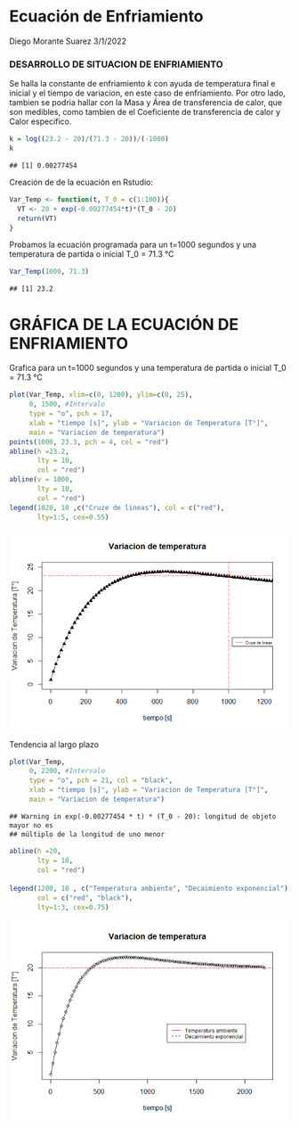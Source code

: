 Ecuación de Enfriamiento
================
Diego Morante Suarez
3/1/2022

### DESARROLLO DE SITUACION DE ENFRIAMIENTO

Se halla la constante de enfriamiento *k* con ayuda de temperatura final
e inicial y el tiempo de variacion, en este caso de enfriamiento. Por
otro lado, tambien se podria hallar con la Masa y Área de transferencia
de calor, que son medibles, como tambien de el Coeficiente de
transferencia de calor y Calor especifico.

``` r
k = log((23.2 - 20)/(71.3 - 20))/(-1000)
k
```

    ## [1] 0.00277454

Creación de de la ecuación en Rstudio:

``` r
Var_Temp <- function(t, T_0 = c(1:100)){
  VT <- 20 + exp(-0.00277454*t)*(T_0 - 20)
  return(VT)
}
```

Probamos la ecuación programada para un t=1000 segundos y una
temperatura de partida o inicial T_0 = 71.3 °C

``` r
Var_Temp(1000, 71.3)
```

    ## [1] 23.2

# GRÁFICA DE LA ECUACIÓN DE ENFRIAMIENTO

Grafica para un t=1000 segundos y una temperatura de partida o inicial
T_0 = 71.3 °C

``` r
plot(Var_Temp, xlim=c(0, 1200), ylim=c(0, 25),
     0, 1500, #Intervalo 
     type = "o", pch = 17,
     xlab = "tiempo [s]", ylab = "Variacion de Temperatura [T°]", 
     main = "Variacion de temperatura")
points(1000, 23.3, pch = 4, col = "red")
abline(h =23.2, 
       lty = 10, 
       col = "red")
abline(v = 1000, 
       lty = 10, 
       col = "red")
legend(1020, 10 ,c("Cruze de lineas"), col = c("red"), 
       lty=1:5, cex=0.55)
```

![](Desarrollo-de-la-ecuacion-de-Enfriamiento_files/figure-gfm/unnamed-chunk-4-1.png)<!-- -->

Tendencia al largo plazo

``` r
plot(Var_Temp, 
     0, 2200, #Intervalo 
     type = "o", pch = 21, col = "black",
     xlab = "tiempo [s]", ylab = "Variacion de Temperatura [T°]", 
     main = "Variacion de temperatura")
```

    ## Warning in exp(-0.00277454 * t) * (T_0 - 20): longitud de objeto mayor no es
    ## múltiplo de la longitud de uno menor

``` r
abline(h =20, 
       lty = 10, 
       col = "red")

legend(1200, 10 , c("Temperatura ambiente", "Decaimiento exponencial"), 
       col = c("red", "black"),
       lty=1:3, cex=0.75)
```

![](Desarrollo-de-la-ecuacion-de-Enfriamiento_files/figure-gfm/unnamed-chunk-5-1.png)<!-- -->
